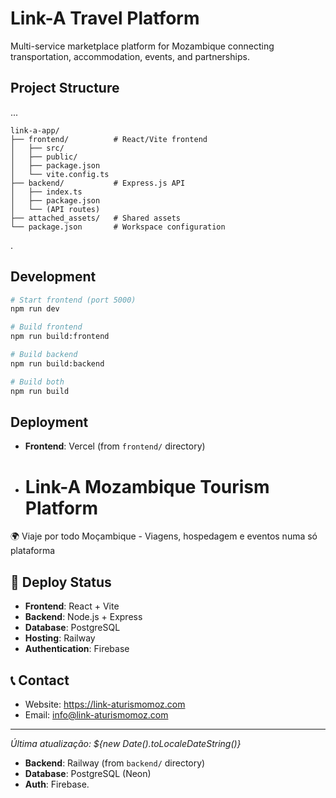 # Link-A Travel Platform

Multi-service marketplace platform for Mozambique connecting transportation, accommodation, events, and partnerships.

## Project Structure
...
```
link-a-app/
├── frontend/          # React/Vite frontend
│   ├── src/
│   ├── public/
│   ├── package.json
│   └── vite.config.ts
├── backend/           # Express.js API
│   ├── index.ts
│   ├── package.json
│   └── (API routes)
├── attached_assets/   # Shared assets
└── package.json       # Workspace configuration
```
.
## Development

```bash
# Start frontend (port 5000)
npm run dev

# Build frontend
npm run build:frontend

# Build backend  
npm run build:backend

# Build both
npm run build
```

## Deployment

- **Frontend**: Vercel (from `frontend/` directory)
- # Link-A Mozambique Tourism Platform

🌍 Viaje por todo Moçambique - Viagens, hospedagem e eventos numa só plataforma

## 🚀 Deploy Status
- **Frontend**: React + Vite
- **Backend**: Node.js + Express
- **Database**: PostgreSQL
- **Hosting**: Railway
- **Authentication**: Firebase

## 📞 Contact
- Website: https://link-aturismomoz.com
- Email: info@link-aturismomoz.com

---
*Última atualização: ${new Date().toLocaleDateString()}*
- **Backend**: Railway (from `backend/` directory)
- **Database**: PostgreSQL (Neon)
- **Auth**: Firebase.
